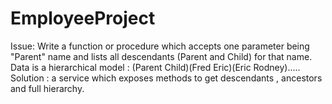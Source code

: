 # EmployeeProject
Issue: Write a function or procedure which accepts one parameter being "Parent" name and lists all descendants (Parent and Child) for that name.
        Data is a hierarchical model :
        (Parent Child)(Fred Eric)(Eric Rodney).....      
Solution : a service which exposes methods to get descendants , ancestors and full hierarchy.
